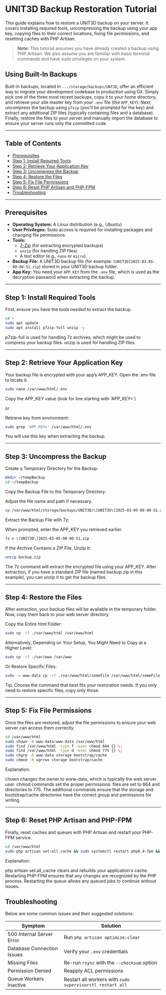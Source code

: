 




# UNIT3D Backup Restoration Tutorial

This guide explains how to restore a UNIT3D backup on your server. It covers installing required tools, uncompressing the backup using your app key, copying files to their correct locations, fixing file permissions, and resetting caches with PHP Artisan.

> **Note:** This tutorial assumes you have already created a backup using PHP Artisan. We also assume you are familiar with basic terminal commands and have sudo privileges on your system.

## Using Built-In Backups

Built-in backups, located in `.../storage/backups/UNT3D`, offer an efficient way to migrate your development codebase to production using Git. Simply pick one of the three most recent backups, copy it to your home directory, and retrieve your site master key from your `.env` file (the `APP_KEY`). Next, uncompress the backup using `p7zip` (you'll be prompted for the key) and extract any additional ZIP files (typically containing files and a database). Finally, restore the files to your server and manually import the database to ensure your server runs only the committed code.

---

## Table of Contents

- [Prerequisites](#prerequisites)
- [Step 1: Install Required Tools](#step-1-install-required-tools)
- [Step 2: Retrieve Your Application Key](#step-2-retrieve-your-application-key)
- [Step 3: Uncompress the Backup](#step-3-uncompress-the-backup)
- [Step 4: Restore the Files](#step-4-restore-the-files)
- [Step 5: Fix File Permissions](#step-5-fix-file-permissions)
- [Step 6: Reset PHP Artisan and PHP-FPM](#step-6-reset-php-artisan-and-php-fpm)
- [Troubleshooting](#troubleshooting)

---

## Prerequisites

- **Operating System:** A Linux distribution (e.g., Ubuntu)
- **User Privileges:** Sudo access is required for installing packages and changing file permissions.
- **Tools:**  
  - [7-Zip](https://www.7-zip.org/) (for extracting encrypted backups)  
  - `unzip` (for handling ZIP files)  
  - A text editor (e.g., `nano` or `micro`)
- **Backup File:** A UNIT3D backup file (for example: `[UNIT3D]2025-03-05-00-00-51.zip`) stored in your UNIT3D backup folder.
- **App Key:** You need your `APP_KEY` from the `.env` file, which is used as the decryption password when extracting the backup.

---

## Step 1: Install Required Tools

First, ensure you have the tools needed to extract the backup.
```bash
cd ~
sudo apt update
sudo apt install p7zip-full unzip -y
```

p7zip-full is used for handling 7z archives, which might be used to compress your backup files.
unzip is used for handling ZIP files.


---

## Step 2: Retrieve Your Application Key
Your backup file is encrypted with your app’s APP_KEY. Open the .env file to locate it.

```bash
sudo nano /var/www/html/.env
```

Copy the APP_KEY value (look for line starting with 'APP_KEY=')

or

Retrieve key from environment:

```bash
sudo grep 'APP_KEY=' /var/www/html/.env
```

You will use this key when extracting the backup.

---

## Step 3: Uncompress the Backup
Create a Temporary Directory for the Backup:

```bash
mkdir ~/tempBackup
cd ~/tempBackup
```

Copy the Backup File to the Temporary Directory:

Adjust the file name and path if necessary.

```bash
cp /var/www/html/storage/backups/UNIT3D/\[UNIT3D\]2025-03-05-00-00-51.zip ./
```

Extract the Backup File with 7z:

When prompted, enter the APP_KEY you retrieved earlier.

```bash
7z x \[UNIT3D\]2025-03-05-00-00-51.zip
```

If the Archive Contains a ZIP File, Unzip It:

```bash
unzip backup.zip
```

The 7z command will extract the encrypted file using your APP_KEY. After extraction, if you have a standard ZIP file (named backup.zip in this example), you can unzip it to get the backup files.

---

## Step 4: Restore the Files
After extraction, your backup files will be available in the temporary folder. Now, copy them back to your web server directory.

Copy the Entire html Folder:

```bash
sudo cp -rf ./var/www/html /var/www/html
```

Alternatively, Depending on Your Setup, You Might Need to Copy at a Higher Level:

```bash
sudo cp -rf ./var/www /var/www
```

Or Restore Specific Files:

```bash
sudo -u www-data cp -rf ./var/www/html/someFile /var/www/html/someFile
```

Tip:
Choose the command that best fits your restoration needs. If you only need to restore specific files, copy only those.

---

## Step 5: Fix File Permissions
Once the files are restored, adjust the file permissions to ensure your web server can access them correctly.

```bash
cd /var/www/html
sudo chown -R www-data:www-data /var/www/html
sudo find /var/www/html -type f -exec chmod 664 {} \;
sudo find /var/www/html -type d -exec chmod 775 {} \;
sudo chgrp -R www-data storage bootstrap/cache
sudo chmod -R ug+rwx storage bootstrap/cache
```

Explanation:

chown changes the owner to www-data, which is typically the web server user.
chmod commands set the proper permissions: files are set to 664 and directories to 775.
The additional commands ensure that the storage and bootstrap/cache directories have the correct group and permissions for writing.

---

## Step 6: Reset PHP Artisan and PHP-FPM
Finally, reset caches and queues with PHP Artisan and restart your PHP-FPM service.

```bash
cd /var/www/html
sudo php artisan set:all_cache && sudo systemctl restart php8.4-fpm && sudo php artisan queue:restart
```

Explanation:

php artisan set:all_cache clears and rebuilds your application's cache.
Restarting PHP-FPM ensures that any changes are recognized by the PHP process.
Restarting the queue allows any queued jobs to continue without issues.


## Troubleshooting

Below are some common issues and their suggested solutions:

| **Symptom**                | **Solution**                                          |
|----------------------------|-------------------------------------------------------|
| 500 Internal Server Error  | Run `php artisan optimize:clear`                      |
| Database Connection Issues | Verify your `.env` credentials                        |
| Missing Files              | Re-run `rsync` with the `--checksum` option           |
| Permission Denied          | Reapply ACL permissions                               |
| Queue Workers Inactive     | Restart all workers with `sudo supervisorctl restart all` |






